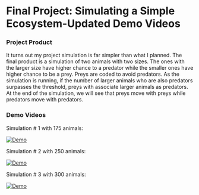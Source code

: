 # Final Project: Simulating a Simple Ecosystem-Updated Demo Videos

### Project Product
It turns out my project simulation is far simpler than what I planned. The final product is a simulation of two animals with two sizes. The ones with the larger size have higher chance to a predator while the smaller ones have higher chance to be a prey. Preys are coded to avoid predators. As the simulation is running, if the number of larger animals who are also predators surpasses the threshold, preys with associate larger animals as predators. At the end of the simulation, we will see that preys move with preys while predators move with predators. 

### Demo Videos

Simulation # 1 with 175 animals:

[![Demo](https://media.giphy.com/media/94MYSYockJIy5tjL9M/giphy.gif)](https://www.youtube.com/watch?v=NswwYQcuVkE&t)

Simulation # 2 with 250 animals:

[![Demo](https://media.giphy.com/media/WS9k9saCavwhIF9soF/giphy.gif)](https://www.youtube.com/watch?v=aVVszhxr18M)

Simulation # 3 with 300 animals:

[![Demo](https://media.giphy.com/media/94MYSYockJIy5tjL9M/giphy.gif)](https://youtu.be/8aFjDbX24C0)
